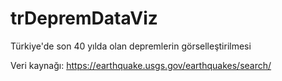 # trDepremDataViz
 Türkiye'de son 40 yılda olan depremlerin görselleştirilmesi

Veri kaynağı: https://earthquake.usgs.gov/earthquakes/search/
